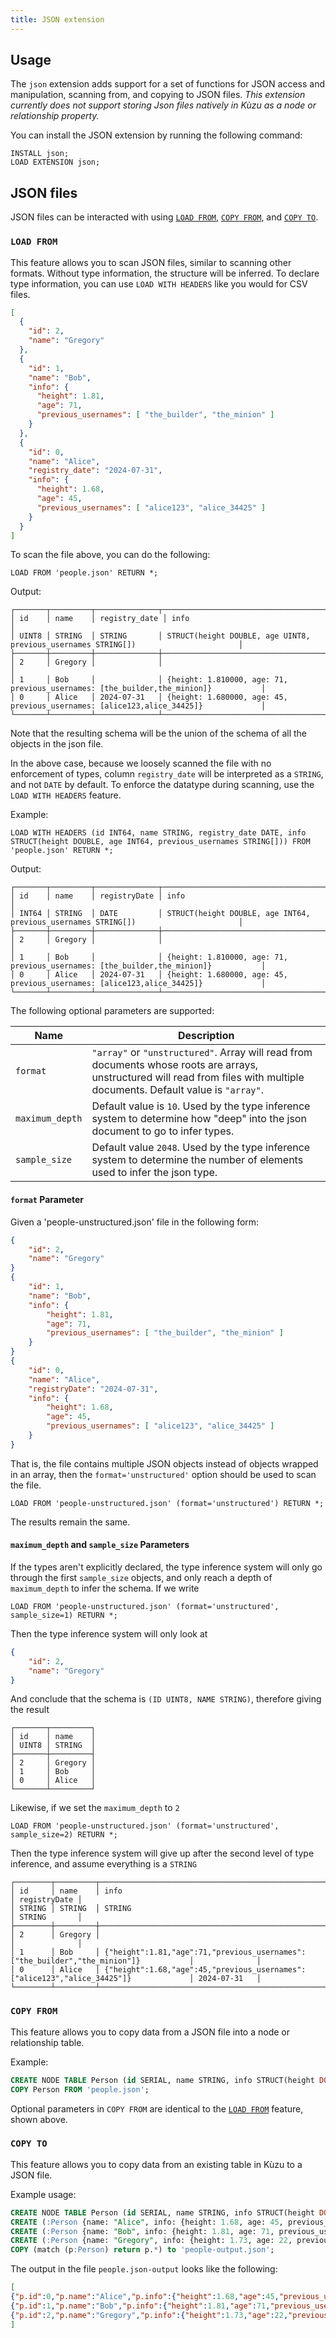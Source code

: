 ```yaml
---
title: JSON extension
---
```


## Usage

The `json` extension adds support for a set of functions for JSON
access and manipulation, scanning from, and copying to JSON files. *This extension currently does not
support storing Json files natively in Kùzu as a node or relationship property.*

You can install the JSON extension by running the following command:

```
INSTALL json;
LOAD EXTENSION json;
```

## JSON files

JSON files can be interacted with using [`LOAD FROM`](/cypher/query-clauses/load-from),
[`COPY FROM`](/import/copy-from-query-results), and [`COPY TO`](/export).

### `LOAD FROM`

This feature allows you to scan JSON files, similar to scanning other formats.
Without type information, the structure will be inferred.
To declare type information, you can use `LOAD WITH HEADERS` like you would for CSV files.

```json
[
  {
    "id": 2,
    "name": "Gregory"
  },
  {
    "id": 1,
    "name": "Bob",
    "info": {
      "height": 1.81,
      "age": 71,
      "previous_usernames": [ "the_builder", "the_minion" ]
    }
  },
  {
    "id": 0,
    "name": "Alice",
    "registry_date": "2024-07-31",
    "info": {
      "height": 1.68,
      "age": 45,
      "previous_usernames": [ "alice123", "alice_34425" ]
    }
  }
]
```

To scan the file above, you can do the following:

```cypher
LOAD FROM 'people.json' RETURN *;
```
Output:
```
┌───────┬─────────┬──────────────┬─────────────────────────────────────────────────────────────────────────────────────┐
│ id    │ name    │ registry_date │ info                                                                               │
│ UINT8 │ STRING  │ STRING       │ STRUCT(height DOUBLE, age UINT8, previous_usernames STRING[])                       │
├───────┼─────────┼──────────────┼─────────────────────────────────────────────────────────────────────────────────────┤
│ 2     │ Gregory │              │                                                                                     │
│ 1     │ Bob     │              │ {height: 1.810000, age: 71, previous_usernames: [the_builder,the_minion]}           │
│ 0     │ Alice   │ 2024-07-31   │ {height: 1.680000, age: 45, previous_usernames: [alice123,alice_34425]}             │
└───────┴─────────┴──────────────┴─────────────────────────────────────────────────────────────────────────────────────┘
```

Note that the resulting schema will be the union of the schema of all the objects in the json file.

In the above case, because we loosely scanned the file with no enforcement of types, column `registry_date`
will be interpreted as a `STRING`, and not `DATE` by default. To enforce the datatype during scanning,
use the `LOAD WITH HEADERS` feature.

Example:
```cypher
LOAD WITH HEADERS (id INT64, name STRING, registry_date DATE, info STRUCT(height DOUBLE, age INT64, previous_usernames STRING[])) FROM 'people.json' RETURN *;
```
Output:
```
┌───────┬─────────┬──────────────┬─────────────────────────────────────────────────────────────────────────────────────┐
│ id    │ name    │ registryDate │ info                                                                                │
│ INT64 │ STRING  │ DATE         │ STRUCT(height DOUBLE, age INT64, previous_usernames STRING[])                       │
├───────┼─────────┼──────────────┼─────────────────────────────────────────────────────────────────────────────────────┤
│ 2     │ Gregory │              │                                                                                     │
│ 1     │ Bob     │              │ {height: 1.810000, age: 71, previous_usernames: [the_builder,the_minion]}           │
│ 0     │ Alice   │ 2024-07-31   │ {height: 1.680000, age: 45, previous_usernames: [alice123,alice_34425]}             │
└───────┴─────────┴──────────────┴─────────────────────────────────────────────────────────────────────────────────────┘
```

The following optional parameters are supported:

|Name|Description|
|---|---|
|`format`|`"array"` or `"unstructured"`. Array will read from documents whose roots are arrays, unstructured will read from files with multiple documents. Default value is `"array"`.
|`maximum_depth`|Default value is `10`. Used by the type inference system to determine how "deep" into the json document to go to infer types.
|`sample_size`|Default value `2048`. Used by the type inference system to determine the number of elements used to infer the json type.

#### `format` Parameter

Given a 'people-unstructured.json' file in the following form:
```json
{
    "id": 2,
    "name": "Gregory"
}
{
    "id": 1,
    "name": "Bob",
    "info": {
        "height": 1.81,
        "age": 71,
        "previous_usernames": [ "the_builder", "the_minion" ]
    }
}
{
    "id": 0,
    "name": "Alice",
    "registryDate": "2024-07-31",
    "info": {
        "height": 1.68,
        "age": 45,
        "previous_usernames": [ "alice123", "alice_34425" ]
    }
}
```

That is, the file contains multiple JSON objects instead of objects wrapped in an array, then the
`format='unstructured'` option should be used to scan the file.

```cypher
LOAD FROM 'people-unstructured.json' (format='unstructured') RETURN *;
```

The results remain the same.

#### `maximum_depth` and `sample_size` Parameters 

If the types aren't explicitly declared, the type inference system will only go through the first
`sample_size` objects, and only reach a depth of `maximum_depth` to infer the schema. If we write

```cypher
LOAD FROM 'people-unstructured.json' (format='unstructured', sample_size=1) RETURN *;
```

Then the type inference system will only look at
```json
{
    "id": 2,
    "name": "Gregory"
}
```

And conclude that the schema is `(ID UINT8, NAME STRING)`, therefore giving the result
```
┌───────┬─────────┐
│ id    │ name    │
│ UINT8 │ STRING  │
├───────┼─────────┤
│ 2     │ Gregory │
│ 1     │ Bob     │
│ 0     │ Alice   │
└───────┴─────────┘
```

Likewise, if we set the `maximum_depth` to `2`

```cypher
LOAD FROM 'people-unstructured.json' (format='unstructured', sample_size=2) RETURN *;
```

Then the type inference system will give up after the second level of type inference,
and assume everything is a `STRING`

```
┌────────┬─────────┬──────────────────────────────────────────────────────────────────────────────────────┬──────────────┐
│ id     │ name    │ info                                                                                 │ registryDate │
│ STRING │ STRING  │ STRING                                                                               │ STRING       │
├────────┼─────────┼──────────────────────────────────────────────────────────────────────────────────────┼──────────────┤
│ 2      │ Gregory │                                                                                      │              │
│ 1      │ Bob     │ {"height":1.81,"age":71,"previous_usernames":["the_builder","the_minion"]}           │              │
│ 0      │ Alice   │ {"height":1.68,"age":45,"previous_usernames":["alice123","alice_34425"]}             │ 2024-07-31   │
└────────┴─────────┴──────────────────────────────────────────────────────────────────────────────────────┴──────────────┘
```

### `COPY FROM`

This feature allows you to copy data from a JSON file into a node or relationship table.

Example:
```sql
CREATE NODE TABLE Person (id SERIAL, name STRING, info STRUCT(height DOUBLE, age INT64, registry_date DATE, previous_usernames STRING[]), PRIMARY KEY(id));
COPY Person FROM 'people.json';
```

Optional parameters in `COPY FROM` are identical to the [`LOAD FROM`](#load-from) feature, shown above.

### `COPY TO`

This feature allows you to copy data from an existing table in Kùzu to a JSON file.

Example usage:
```sql
CREATE NODE TABLE Person (id SERIAL, name STRING, info STRUCT(height DOUBLE, age INT64, previous_usernames STRING[]), PRIMARY KEY(id));
CREATE (:Person {name: "Alice", info: {height: 1.68, age: 45, previous_usernames: ["alice123", "alice_34425"]}});
CREATE (:Person {name: "Bob", info: {height: 1.81, age: 71, previous_usernames: ["the_builder", "the_minion"]}});
CREATE (:Person {name: "Gregory", info: {height: 1.73, age: 22, previous_usernames: ["gregory7"]}});
COPY (match (p:Person) return p.*) to 'people-output.json';
```

The output in the file `people.json-output` looks like the following:
```json
[
{"p.id":0,"p.name":"Alice","p.info":{"height":1.68,"age":45,"previous_usernames":["alice123","alice_34425"]}},
{"p.id":1,"p.name":"Bob","p.info":{"height":1.81,"age":71,"previous_usernames":["the_builder","the_minion"]}},
{"p.id":2,"p.name":"Gregory","p.info":{"height":1.73,"age":22,"previous_usernames":["gregory7"]}}
]
```
